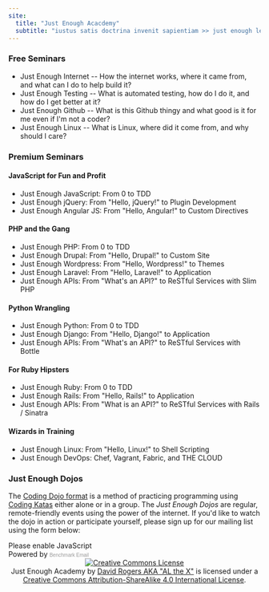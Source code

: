 ```yaml
---
site:
  title: "Just Enough Acacdemy"
  subtitle: "iustus satis doctrina invenit sapientiam >> just enough learning leads to wisdom"
---
```


### Free Seminars

* Just Enough Internet -- How the internet works, where it came from, and what can I do to help build it?
* Just Enough Testing -- What is automated testing, how do I do it, and how do I get better at it?
* Just Enough Github -- What is this Github thingy and what good is it for me even if I'm not a coder?
* Just Enough Linux -- What is Linux, where did it come from, and why should I care?

### Premium Seminars

#### JavaScript for Fun and Profit

* Just Enough JavaScript: From 0 to TDD
* Just Enough jQuery: From "Hello, jQuery!" to Plugin Development
* Just Enough Angular JS: From "Hello, Angular!" to Custom Directives

#### PHP and the Gang

* Just Enough PHP: From 0 to TDD
* Just Enough Drupal: From "Hello, Drupal!" to Custom Site
* Just Enough Wordpress: From "Hello, Wordpress!" to Themes
* Just Enough Laravel: From "Hello, Laravel!" to Application
* Just Enough APIs: From "What's an API?" to ReSTful Services with Slim PHP

#### Python Wrangling

* Just Enough Python: From 0 to TDD
* Just Enough Django: From "Hello, Django!" to Application
* Just Enough APIs: From "What's an API?" to ReSTful Services with Bottle

#### For Ruby Hipsters

* Just Enough Ruby: From 0 to TDD
* Just Enough Rails: From "Hello, Rails!" to Application
* Just Enough APIs: From "What is an API?" to ReSTful Services with Rails / Sinatra

#### Wizards in Training

* Just Enough Linux: From "Hello, Linux!" to Shell Scripting
* Just Enough DevOps: Chef, Vagrant, Fabric, and THE CLOUD

### Just Enough Dojos

The [Coding Dojo format](http://codingdojo.org/cgi-bin/index.pl?WhatIsCodingDojo) is a method of practicing programming using [Coding Katas](http://codingdojo.org/cgi-bin/index.pl?KataCatalogue) either alone or in a group. The _Just Enough Dojos_ are regular, remote-friendly events using the power of the internet. If you'd like to watch the dojo in action or participate yourself, please sign up for our mailing list using the form below:

<!-- BEGIN: Benchmark Email Signup Form Code -->
<script type="text/javascript" id="lbscript413803" src="https://www.benchmarkemail.com/code/lbformnew.js?mFcQnoBFKMTv1v9A8vl56eZXUawFafLCKKNF8YA6C5SXTESBLBYPhQ%253D%253D"></script><noscript>Please enable JavaScript <br />Powered by <a href="http://www.benchmarkemail.com" target=_new style="text-decoration:none;font-family:Arial,Helvetica,sans-serif;font-size:10px;color:#999999;">Benchmark Email</a></noscript>
<!-- END: Benchmark Email Signup Form Code -->

<div align="center">
<a rel="license" href="http://creativecommons.org/licenses/by-sa/4.0/"><img alt="Creative Commons License" style="border-width:0" src="http://i.creativecommons.org/l/by-sa/4.0/80x15.png" /></a><br /><span xmlns:dct="http://purl.org/dc/terms/" property="dct:title">Just Enough Academy</span> by <a xmlns:cc="http://creativecommons.org/ns#" href="http://github.com/al-the-x/just-enough" property="cc:attributionName" rel="cc:attributionURL">David Rogers AKA "AL the X"</a> is licensed under a <a rel="license" href="http://creativecommons.org/licenses/by-sa/4.0/">Creative Commons Attribution-ShareAlike 4.0 International License</a>.
</div>

